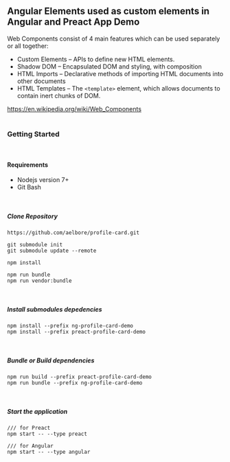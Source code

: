 ## Angular Elements used as custom elements in Angular and Preact App Demo

Web Components consist of 4 main features which can be used separately or all together:

+ Custom Elements – APIs to define new HTML elements.
+ Shadow DOM – Encapsulated DOM and styling, with composition
+ HTML Imports – Declarative methods of importing HTML documents into other documents
+ HTML Templates – The `<template>` element, which allows documents to contain inert chunks of DOM.

https://en.wikipedia.org/wiki/Web_Components
<br /><br />

### Getting Started
<br />

#### Requirements
+ Nodejs version 7+
+ Git Bash
<br />

##### Clone Repository
```
https://github.com/aelbore/profile-card.git

git submodule init
git submodule update --remote

npm install

npm run bundle
npm run vendor:bundle
```  
<br />

##### Install submodules depedencies
```
npm install --prefix ng-profile-card-demo
npm install --prefix preact-profile-card-demo
```
<br />

##### Bundle or Build dependencies
```
npm run build --prefix preact-profile-card-demo
npm run bundle --prefix ng-profile-card-demo
```
<br />

##### Start the application
```
/// for Preact
npm start -- --type preact

/// for Angular
npm start -- --type angular
```


